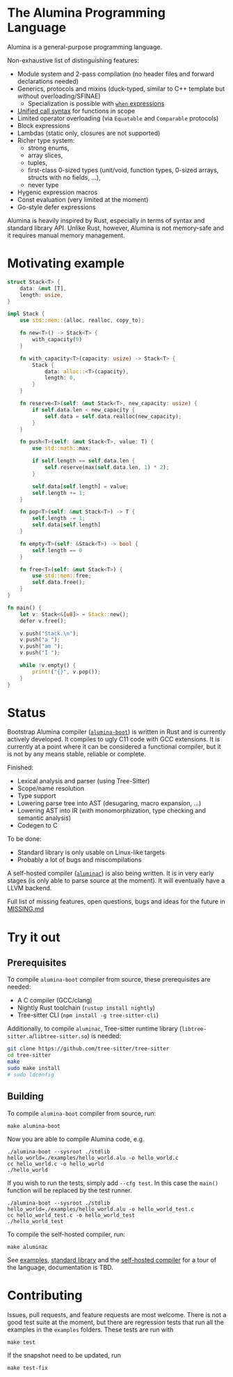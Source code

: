 # The Alumina Programming Language

Alumina is a general-purpose programming language. 

Non-exhaustive list of distinguishing features:

- Module system and 2-pass compilation (no header files and forward declarations needed)
- Generics, protocols and mixins (duck-typed, similar to C++ template but without overloading/SFINAE)
  - Specialization is possible with [`when` expressions](./examples/when_expression.alu)
- [Unified call syntax](https://en.wikipedia.org/wiki/Uniform_Function_Call_Syntax) for functions in scope
- Limited operator overloading (via `Equatable` and `Comparable` protocols)
- Block expressions
- Lambdas (static only, closures are not supported)
- Richer type system:
  - strong enums,
  - array slices,
  - tuples,
  - first-class 0-sized types (unit/void, function types, 0-sized arrays, structs with no fields, ...),
  - never type
- Hygenic expression macros
- Const evaluation (very limited at the moment)
- Go-style defer expressions

Alumina is heavily inspired by Rust, especially in terms of syntax and standard library API. Unlike Rust, however, Alumina is not memory-safe and it requires manual memory management.

# Motivating example

<!-- github, add syntax highlighting for Alumina pls -->
```rust
struct Stack<T> {
    data: &mut [T],
    length: usize,
}

impl Stack {
    use std::mem::{alloc, realloc, copy_to};

    fn new<T>() -> Stack<T> {
        with_capacity(0)
    }

    fn with_capacity<T>(capacity: usize) -> Stack<T> {
        Stack {
            data: alloc::<T>(capacity),
            length: 0,
        }
    }

    fn reserve<T>(self: &mut Stack<T>, new_capacity: usize) {
        if self.data.len < new_capacity {
            self.data = self.data.realloc(new_capacity);
        }
    }

    fn push<T>(self: &mut Stack<T>, value: T) {
        use std::math::max;

        if self.length == self.data.len {
            self.reserve(max(self.data.len, 1) * 2);
        }

        self.data[self.length] = value;
        self.length += 1;
    }

    fn pop<T>(self: &mut Stack<T>) -> T {
        self.length -= 1;
        self.data[self.length]
    }

    fn empty<T>(self: &Stack<T>) -> bool {
        self.length == 0
    }

    fn free<T>(self: &mut Stack<T>) {
        use std::mem::free;
        self.data.free();
    }
}

fn main() {
    let v: Stack<&[u8]> = Stack::new();
    defer v.free();

    v.push("Stack.\n");
    v.push("a ");
    v.push("am ");
    v.push("I ");

    while !v.empty() {
        print!("{}", v.pop());
    }
}
```

# Status

Bootstrap Alumina compiler ([`alumina-boot`](./src/alumina-boot)) is written in Rust and is currently actively developed. It compiles to ugly C11 code with GCC extensions. It is currently at a point where it can be considered a functional compiler, but it is not by any means stable, reliable or complete.

Finished:

- Lexical analysis and parser (using Tree-Sitter)
- Scope/name resolution
- Type support
- Lowering parse tree into AST (desugaring, macro expansion, ...)
- Lowering AST into IR (with monomorphization, type checking and semantic analysis)
- Codegen to C

To be done:

- Standard library is only usable on Linux-like targets
- Probably a lot of bugs and miscompilations

A self-hosted compiler ([`aluminac`](./src/aluminac)) is also being written. It is in very early stages (is only able to parse source at the moment). It will eventually have a LLVM backend.

Full list of missing features, open questions, bugs and ideas for the future in [MISSING.md](./MISSING.md)

# Try it out

## Prerequisites

To compile `alumina-boot` compiler from source, these prerequisites are needed:
  
  - A C compiler (GCC/clang)
  - Nightly Rust toolchain (`rustup install nightly`)
  - Tree-sitter CLI (`npm install -g tree-sitter-cli`)

Additionally, to compile `aluminac`, Tree-sitter runtime library (`libtree-sitter.a`/`libtree-sitter.so`) is needed:

```bash
git clone https://github.com/tree-sitter/tree-sitter
cd tree-sitter
make
sudo make install
# sudo ldconfig
```

## Building
  
To compile `alumina-boot` compiler from source, run:
```
make alumina-boot
```

Now you are able to compile Alumina code, e.g.

```
./alumina-boot --sysroot ./stdlib hello_world=./examples/hello_world.alu -o hello_world.c
cc hello_world.c -o hello_world
./hello_world
```

If you wish to run the tests, simply add `--cfg test`. In this case the `main()` function will be replaced by the test runner.

```
./alumina-boot --sysroot ./stdlib hello_world=./examples/hello_world.alu -o hello_world_test.c
cc hello_world_test.c -o hello_world_test
./hello_world_test
```


To compile the self-hosted compiler, run:
```
make aluminac
```

See [examples](./examples), [standard library](./stdlib) and the [self-hosted compiler](./src/aluminac) for a tour of the language, documentation is TBD.

# Contributing

Issues, pull requests, and feature requests are most welcome. There is not a good test suite at the moment, but there are regression tests that run all the examples in the `examples` folders. These tests are run with 

```
make test
```

If the snapshot need to be updated, run 

```
make test-fix
```

